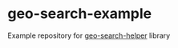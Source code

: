# geo-search-example
Example repository for [geo-search-helper](https://github.com/eklem/geo-search-helper/) library
